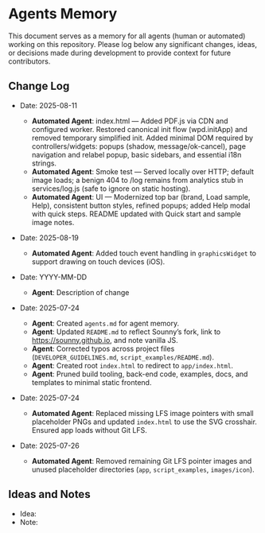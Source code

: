 # Agents Memory

This document serves as a memory for all agents (human or automated) working on this repository. Please log below any significant changes, ideas, or decisions made during development to provide context for future contributors.

## Change Log

- Date: 2025-08-11
  - **Automated Agent**: index.html — Added PDF.js via CDN and configured worker. Restored canonical init flow (wpd.initApp) and removed temporary simplified init. Added minimal DOM required by controllers/widgets: popups (shadow, message/ok-cancel), page navigation and relabel popup, basic sidebars, and essential i18n strings.
  - **Automated Agent**: Smoke test — Served locally over HTTP; default image loads; a benign 404 to /log remains from analytics stub in services/log.js (safe to ignore on static hosting).
  - **Automated Agent**: UI — Modernized top bar (brand, Load sample, Help), consistent button styles, refined popups; added Help modal with quick steps. README updated with Quick start and sample image notes.

- Date: 2025-08-19
  - **Automated Agent**: Added touch event handling in `graphicsWidget` to support drawing on touch devices (iOS).

- Date: YYYY-MM-DD
  - **Agent**: Description of change

- Date: 2025-07-24
  - **Agent**: Created `agents.md` for agent memory.
  - **Agent**: Updated `README.md` to reflect Sounny’s fork, link to https://sounny.github.io, and note vanilla JS.
  - **Agent**: Corrected typos across project files (`DEVELOPER_GUIDELINES.md`, `script_examples/README.md`).
  - **Agent**: Created root `index.html` to redirect to `app/index.html`.
  - **Agent**: Pruned build tooling, back-end code, examples, docs, and templates to minimal static frontend.
- Date: 2025-07-24
  - **Automated Agent**: Replaced missing LFS image pointers with small placeholder PNGs and updated `index.html` to use the SVG crosshair. Ensured app loads without Git LFS.
- Date: 2025-07-26
  - **Automated Agent**: Removed remaining Git LFS pointer images and unused placeholder directories (`app`, `script_examples`, `images/icon`).

## Ideas and Notes

- Idea: 
- Note:
